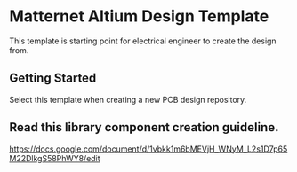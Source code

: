 # Matternet Altium Design Template

This template is starting point for electrical engineer to create the design from. 

## Getting Started

Select this template when creating a new PCB design repository.

## Read this library component creation guideline.

https://docs.google.com/document/d/1vbkk1m6bMEVjH_WNyM_L2s1D7p65M22DlkgS58PhWY8/edit

